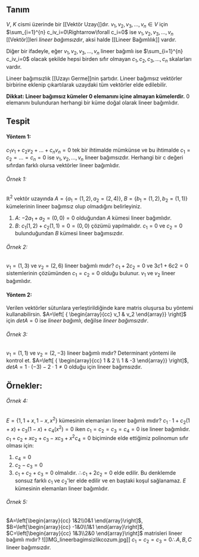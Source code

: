 ## Tanım
$V$, $K$ cismi üzerinde bir [[Vektör Uzayı]]dır. $v_1,v_2,v_3,...,v_n\in V$ için $\sum_{i=1}^{n} c_iv_i=0\Rightarrow\forall c_i=0$ ise $v_1,v_2,v_3,...,v_n$ [[Vektör]]leri *lineer bağımsızdır*, aksi halde [[Lineer Bağımlılık]] vardır.

Diğer bir ifadeyle, eğer $v_1,v_2,v_3,...,v_n$ lineer bağımlı ise $\sum_{i=1}^{n} c_iv_i=0$ olacak şekilde hepsi birden sıfır olmayan $c_1,c_2,c_3,...,c_n$ skalarları vardır.

Lineer bağımsızlık [[Uzayı Germe]]nin şartıdır. Lineer bağımsız vektörler birbirine eklenip çıkartılarak uzaydaki tüm vektörler elde edilebilir.

**Dikkat: Lineer bağımsız kümeler $0$ elemanını içine almayan kümelerdir.** $0$ elemanını bulunduran herhangi bir küme doğal olarak lineer bağımlıdır.

## Tespit
#### Yöntem 1:
$c_1v_1+c_2v_2+...+c_nv_n=0$ tek bir ihtimalde mümkünse ve bu ihtimalde $c_1=c_2=...=c_n=0$ ise $v_1,v_2,...,v_n$ lineer bağımsızdır. Herhangi bir c değeri sıfırdan farklı olursa vektörler lineer bağımlıdır.

###### Örnek 1:
$\mathbb{R}^2$ vektör uzayında $A=\lbrace a_1=(1,2), a_2=(2,4)\rbrace$, $B=\lbrace b_1=(1,2), b_2=(1,1)\rbrace$ kümelerinin lineer bağımsız olup olmadığını belirleyiniz.
1. $A$: $-2a_1+a_2=(0,0)=0$ olduğundan $A$ kümesi lineer bağımlıdır.
2. $B$: $c_1(1,2)+c_2(1,1)=0=(0,0)$ çözümü yapılmalıdır. $c_1=0$ ve $c_2=0$ bulunduğundan $B$ kümesi lineer bağımsızdır.

###### Örnek 2:
$v_1=(1,3)$ ve $v_2=(2,6)$ lineer bağımlı mıdır?
$c_1+2c_2=0$ ve $3c1+6c2=0$ sistemlerinin çözümünden $c_1=c_2=0$ olduğu bulunur. $v_1$ ve $v_2$ lineer bağımlıdır.

#### Yöntem 2:
Verilen vektörler sütunlara yerleştirildiğinde kare matris oluşursa bu yöntemi kullanabilirsin.
$A=\left[ { \begin{array}{cc} v_1 & v_2 \end{array}} \right]$ için $detA=0$ ise *lineer bağımlı*, değilse *lineer bağımsızdır*.

###### Örnek 3:
$v_1=(1,1)$ ve $v_2=(2,-3)$ lineer bağımlı mıdır? Determinant yöntemi ile kontrol et.
$A=\left[ { \begin{array}{cc} 1 & 2 \\ 1 & -3 \end{array}} \right]$, $detA=1\cdot(-3)-2\cdot1\neq0$ olduğu için lineer bağımsızdır.

## Örnekler:
###### Örnek 4:
$E=\lbrace1,1+x,1-x,x^2\rbrace$ kümesinin elemanları lineer bağımlı mıdır?
$c_1\cdot1+c_2(1+x)+c_3(1-x)+c_4(x^2)=0$ iken $c_1=c_2=c_3=c_4=0$ ise lineer bağımlıdır.
$c_1+c_2+xc_2+c_3-xc_3+x^2c_4=0$ biçiminde elde ettiğimiz polinomun sıfır olması için:
1. $c_4=0$
2. $c_2-c_3=0$
3. $c_1+c_2+c_3=0$ olmalıdır.
$\therefore c_1+2c_2=0$ elde edilir. Bu denklemde sonsuz farklı $c_1$ ve $c_2$'ler elde edilir ve en baştaki koşul sağlanamaz. $E$ kümesinin elemanları lineer bağımlıdır.

###### Örnek 5:
$A=\left[\begin{array}{cc} 1&2\\0&1 \end{array}\right]$, $B=\left[\begin{array}{cc} -1&0\\1&1 \end{array}\right]$, $C=\left[\begin{array}{cc} 1&3\\2&0 \end{array}\right]$ matrisleri lineer bağımlı mıdır?
![[IMG_lineerbagimsizlikcozum.jpg]]
$c_1=c_2=c_3=0\therefore A,B,C$ lineer bağımsızdır.
